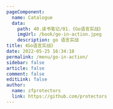 ```yaml
---
pageComponent: 
  name: Catalogue
  data: 
    path: 40.读书笔记/01.《Go语言实战》
    imgUrl: /book/go-in-action.jpeg
    description: go 语言实战
title: 《Go语言实战》
date: 2022-05-25 16:34:18
permalink: /menu/go-in-action/
sidebar: false
article: false
comment: false
editLink: false
author: 
  name: zfprotectors
  link: https://github.com/protectors
---
```

